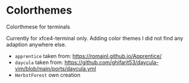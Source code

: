 # Colorthemes
Colorthmese for terminals

Currently for xfce4-terminal only. Adding color themes I did not find any adaption anywhere else.

- `apprentice` taken from: https://romainl.github.io/Apprentice/
- `daycula` taken from: https://github.com/ghifarit53/daycula-vim/blob/main/ports/daycula.yml
- `HerbstForest` own creation
